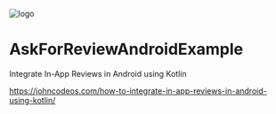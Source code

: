![logo](https://i.imgur.com/Dv73hCk.png)
# AskForReviewAndroidExample
Integrate In-App Reviews in Android using Kotlin

https://johncodeos.com/how-to-integrate-in-app-reviews-in-android-using-kotlin/
